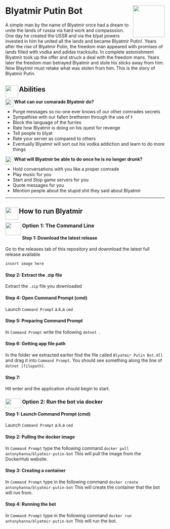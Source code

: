
Blyatmir Putin Bot <img align="right" width="100" height="100" src="https://cdn.discordapp.com/attachments/559700127275679762/591566828367642635/dd321c999e478a17136a288dd15144e2.png">
======================
A simple man by the name of Blyatmir once had a dream to unite the lands of russia via hard work and compasssion. One day he created the USSR and via the blyat powers invested in him he united all the lands and became Blyatmir Putin!. Years after the rise of Blyatmir Putin, the freedom man appeared with promises of lands filled with vodka and adidas tracksuits. In complete astonishment Blyatmir took up the offer and struck a deal with the freedom mans. Years later the freedom man betrayed Blyatmir and stole his sticks away from him. Now Blaytmir must retake what was stolen from him. This is the story of Blyatmir Putin.
 
 Abilities <img align="left" width="40" height="40" src="https://emojipedia-us.s3.dualstack.us-west-1.amazonaws.com/thumbs/120/microsoft/209/man-mage_1f9d9-200d-2642-fe0f.png">
 ---------
 **What can our comarade Blyatmir do?**<img align="left" width="25" height="25" src="https://emojipedia-us.s3.dualstack.us-west-1.amazonaws.com/thumbs/120/microsoft/209/clipboard_1f4cb.png">
  - Purge messages so no-one ever knows of our other comrades secrets
  - Sympathise with our fallen bretheren through the use of `F`
  - Block the language of the furries
  - Rate how Blyatmir is doing on his quest for revenge
  - Tell people to blyat
  - Rate your server as compared to others
  - Eventually Blyatmir will sort out his vodka addiction and learn to do more things
  
 **What will Blyatmir be able to do once he is no longer drunk?** <img align="left" width="25" height="25" src="https://emojipedia-us.s3.dualstack.us-west-1.amazonaws.com/thumbs/120/microsoft/209/cocktail-glass_1f378.png">
  - Hold conversations with you like a proper comrade 
  - Play music for you
  - Start and Stop game servers for you
  - Quote messages for you
  - Mention people about the stupid shit they said about Blyatmir
  
  ___
 
 How to run Blyatmir <img align="left" width="40" height="40" src="https://emojipedia-us.s3.dualstack.us-west-1.amazonaws.com/thumbs/120/microsoft/209/man-running_1f3c3-200d-2642-fe0f.png">
 -
 ### Option 1: The Command Line <img align="left" width="50" height="40" src="https://cdn.discordapp.com/attachments/559700127275679762/591587004035235895/terminal_application-512.png">
  #### Step 1: Download the latest release
  Go to the releases tab of this repository and downnload the latest full release available 

  `insert image here`

  #### Step 2: Extract the .zip file
  Extract the `.zip` file you downloaded
  
  #### Step 4: Open Command Prompt (cmd)
  Launch `Command Prompt` a.k.a `cmd`
  
  #### Step 5: Preparing Command Prompt
  In `Command Prompt` write the following `dotnet `. 
  
  #### Step 6: Getting app file path
  In the folder we extracted earlier find the file called `Blyatmir Putin Bot.dll` and drag it into `Command Prompt`. You should see something along the line of `dotnet [filepath]`.
  
  #### Step 7: 
  Hit enter and the application should begin to start.

### Option 2: Run the bot via docker <img align="left" width="50" height="30" src="https://cdn.discordapp.com/attachments/559700127275679762/591585009358471182/docker-whale-home-logo.png">
  #### Step 1: Launch Command Prompt (cmd)
  Launch `Command Prompt` a.k.a `cmd`
  
  #### Step 2: Pulling the docker image
  In `Command Prompt` type the following command `docker pull antonyhanna/blyatmir-putin-bot` This will pull the image from the DockerHub website.
  
  #### Step 3: Creating a container
  In `Command Prompt` type in the following command `docker create antonyhanna/blyatmir-putin-bot` This will create the container that the bot will run from.
  
  #### Step 4: Running the bot
  In `Command Prompt` type in the following command `docker run antonyhanna/blyatmir-putin-bot` This will run the bot.
  
  
  
